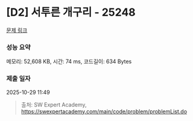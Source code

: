 # [D2] 서투른 개구리 - 25248 

[문제 링크](https://swexpertacademy.com/main/code/problem/problemDetail.do?contestProbId=AZjV4CnKpTDHBIO0) 

### 성능 요약

메모리: 52,608 KB, 시간: 74 ms, 코드길이: 634 Bytes

### 제출 일자

2025-10-29 11:49



> 출처: SW Expert Academy, https://swexpertacademy.com/main/code/problem/problemList.do